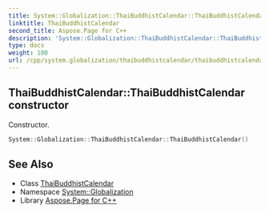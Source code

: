 ```yaml
---
title: System::Globalization::ThaiBuddhistCalendar::ThaiBuddhistCalendar constructor
linktitle: ThaiBuddhistCalendar
second_title: Aspose.Page for C++
description: 'System::Globalization::ThaiBuddhistCalendar::ThaiBuddhistCalendar constructor. Constructor in C++.'
type: docs
weight: 100
url: /cpp/system.globalization/thaibuddhistcalendar/thaibuddhistcalendar/
---
```

## ThaiBuddhistCalendar::ThaiBuddhistCalendar constructor


Constructor.

```cpp
System::Globalization::ThaiBuddhistCalendar::ThaiBuddhistCalendar()
```

## See Also

* Class [ThaiBuddhistCalendar](../)
* Namespace [System::Globalization](../../)
* Library [Aspose.Page for C++](../../../)
